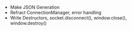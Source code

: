 - Make JSON Generation
- Refract ConnectionManager, error handling
- Write Destructors, socket.disconnect(), window.close(), window.destroy()